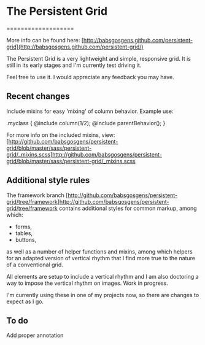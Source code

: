 # The Persistent Grid
===================

More info can be found here: [http://babsgosgens.github.com/persistent-grid](http://babsgosgens.github.com/persistent-grid/)

The Persistent Grid is a very lightweight and simple, responsive grid. It is still in its early stages and I'm currently test driving it.

Feel free to use it. I would appreciate any feedback you may have.

## Recent changes
Include mixins for easy 'mixing' of column behavior. Example use:

.myclass {
	@include column(1/2);
	@include parentBehavior();
}

For more info on the included mixins, view: [http://github.com/babsgosgens/persistent-grid/blob/master/sass/persistent-grid/_mixins.scss]http://github.com/babsgosgens/persistent-grid/blob/master/sass/persistent-grid/_mixins.scss

## Additional style rules
The framework branch [http://github.com/babsgosgens/persistent-grid/tree/framework]http://github.com/babsgosgens/persistent-grid/tree/framework contains additional styles for common markup, among which:
* forms,
* tables,
* buttons,

as well as a number of helper functions and mixins, among which helpers for an adapted version of vertical rhythm that I find more true to the nature of a conventional grid.

All elements are setup to include a vertical rhythm and I am also doctoring a way to impose the vertical rhythm on images. Work in progress.

I'm currently using these in one of my projects now, so there are changes to expect as I go.

## To do
Add proper annotation